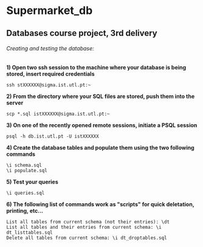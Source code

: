 # Supermarket_db
## Databases course project, 3rd delivery

###### Creating and testing the database:

**1) Open two ssh session to the machine where your database is being stored, insert required credentials**
```
ssh stXXXXXX@sigma.ist.utl.pt:~
```
**2) From the directory where your SQL files are stored, push them into the server**
```
scp *.sql istXXXXXX@sigma.ist.utl.pt:~
```
**3) On one of the recently opened remote sessions, initiate a PSQL session**
```
psql -h db.ist.utl.pt -U istXXXXXX
```
**4) Create the database tables and populate them using the two following commands**
```
\i schema.sql
\i populate.sql
```
**5) Test your queries**
```
\i queries.sql
```

**6) The following list of commands work as "scripts" for quick deletation, printing, etc...**
```
List all tables from current schema (not their entries): \dt
List all tables and their entries from current schema: \i dt_listtables.sql
Delete all tables from current schema: \i dt_droptables.sql
```
